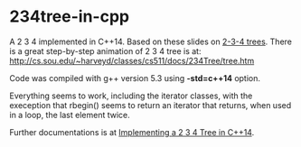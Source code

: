 234tree-in-cpp
=============

A 2 3 4 implemented in C++14. Based on these slides on [2-3-4 trees](http://www.unf.edu/~broggio/cop3540/Chapter%2010%20-%202-3-4%20Trees%20-%20Part%201.ppt).
There is a great step-by-step animation of 2 3 4 tree is at: http://cs.sou.edu/~harveyd/classes/cs511/docs/234Tree/tree.htm 

Code was compiled with  g++ version 5.3 using **-std=c++14** option. 

Everything seems to work, including the iterator classes, with the exeception that rbegin() seems to return an iterator that returns, when used in a loop, the last element twice. 

Further documentations is at [Implementing a 2 3 4 Tree in C++14](http://cplusplus.kurttest.com/notes/tree234.html).
